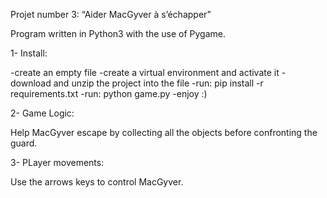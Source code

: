 Projet number 3: “Aider MacGyver à s’échapper”


Program written in Python3 with the use of Pygame.

1- Install:

-create an empty file
-create a virtual environment and activate it
-download and unzip the project into the file 
-run: pip install -r requirements.txt 
-run: python game.py
-enjoy :)

2- Game Logic:

Help MacGyver escape by collecting all the objects before confronting the guard.

3- PLayer movements: 

Use the arrows keys to control MacGyver.

